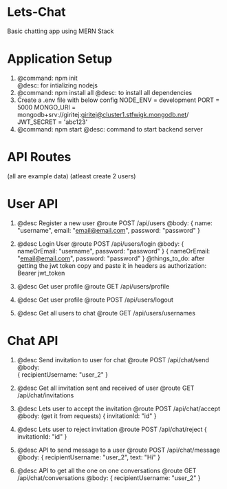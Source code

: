 # Lets-Chat
Basic chatting app using MERN Stack

# Application Setup
1. @command: npm init  
   @desc: for intializing nodejs
2. @command: npm install all
   @desc: to install all dependencies
3. Create a .env file with below config
   NODE_ENV = development
   PORT = 5000
   MONGO_URI = mongodb+srv://giritej:giritej@cluster1.stfwigk.mongodb.net/
   JWT_SECRET = 'abc123'
4. @command: npm start
   @desc: command to start backend server

# API Routes #
(all are example data)
(atleast create 2 users)
# User API
1. @desc    Register a new user
   @route   POST /api/users
   @body:
   {
    name: "username",
    email: "email@email.com",
    password: "password"
   }

2. @desc    Login User
   @route   POST /api/users/login
   @body:
   {
    nameOrEmail: "username",
    password: "password"
   }
   {
    nameOrEmail: "email@email.com",
    password: "password"
   }
   @things_to_do: after getting the jwt token copy and paste it in headers as
   authorization: Bearer jwt_token

3. @desc    Get user profile
   @route   GET /api/users/profile

4. @desc    Get user profile
   @route   POST /api/users/logout  

5. @desc    Get all users to chat
   @route   GET /api/users/usernames 

# Chat API
1. @desc    Send invitation to user for chat
   @route   POST /api/chat/send
   @body:   
   {
    recipientUsername: "user_2"
   }

2. @desc    Get all invitation sent and received of user
   @route   GET /api/chat/invitations

3. @desc    Lets user to accept the invitation
   @route   POST /api/chat/accept
   @body: (get it from requests)
   {
    invitationId: "id"
   }

4. @desc    Lets user to reject invitation
   @route   POST /api/chat/reject
   {
    invitationId: "id"
   }

5. @desc    API to send message to a user
   @route   POST /api/chat/message
   @body:
   { 
    recipientUsername: "user_2",
    text: "Hi"
   }

6. @desc    API to get all the one on one conversations
   @route   GET /api/chat/conversations
   @body:
   {
    recipientUsername: "user_2"
   }